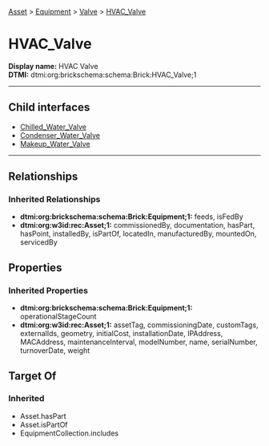 [Asset](../../../Asset.md) > [Equipment](../../Equipment.md) > [Valve](../Valve.md) > [HVAC_Valve](#)
# HVAC_Valve

**Display name:** HVAC Valve<br />
**DTMI:** dtmi:org:brickschema:schema:Brick:HVAC_Valve;1

---


## Child interfaces
* [Chilled_Water_Valve](../Water_Valve/Chilled_Water_Valve.md)
* [Condenser_Water_Valve](../Water_Valve/Condenser_Water_Valve.md)
* [Makeup_Water_Valve](../Water_Valve/Makeup_Water_Valve.md)

---
## Relationships
### Inherited Relationships
* **dtmi:org:brickschema:schema:Brick:Equipment;1:** feeds, isFedBy
* **dtmi:org:w3id:rec:Asset;1:** commissionedBy, documentation, hasPart, hasPoint, installedBy, isPartOf, locatedIn, manufacturedBy, mountedOn, servicedBy
## Properties
### Inherited Properties
* **dtmi:org:brickschema:schema:Brick:Equipment;1:** operationalStageCount
* **dtmi:org:w3id:rec:Asset;1:** assetTag, commissioningDate, customTags, externalIds, geometry, initialCost, installationDate, IPAddress, MACAddress, maintenanceInterval, modelNumber, name, serialNumber, turnoverDate, weight
## Target Of
### Inherited
* Asset.hasPart
* Asset.isPartOf
* EquipmentCollection.includes
